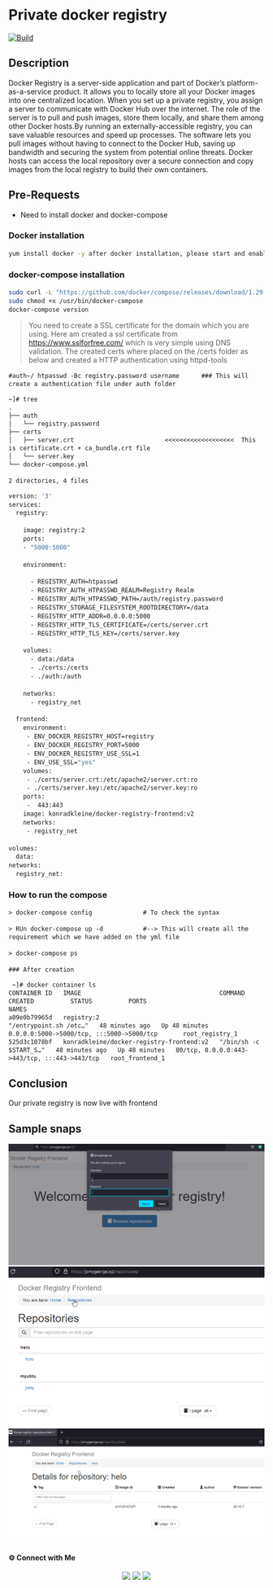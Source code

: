 # Private docker registry

[![Build](https://travis-ci.org/joemccann/dillinger.svg?branch=master)](https://travis-ci.org/joemccann/dillinger)


## Description

Docker Registry is a server-side application and part of Docker’s platform-as-a-service product. It allows you to locally store all your Docker images into one centralized location. When you set up a private registry, you assign a server to communicate with Docker Hub over the internet. The role of the server is to pull and push images, store them locally, and share them among other Docker hosts.By running an externally-accessible registry, you can save valuable resources and speed up processes. The software lets you pull images without having to connect to the Docker Hub, saving up bandwidth and securing the system from potential online threats. Docker hosts can access the local repository over a secure connection and copy images from the local registry to build their own containers.

## Pre-Requests
- Need to install docker and docker-compose

### Docker installation 

```sh
yum install docker -y after docker installation, please start and enable it
```
### docker-compose installation

```sh
sudo curl -L "https://github.com/docker/compose/releases/download/1.29.2/docker-compose-$(uname -s)-$(uname -m)" -o /usr/bin/docker-compose
sudo chmod +x /usr/bin/docker-compose
docker-compose version   
```
> You need to create a SSL certificate for the domain which you are using. Here am created a ssl certificate from https://www.sslforfree.com/ which is very simple using DNS validation.
> The created certs where placed on the /certs folder as below and created a HTTP authentication using httpd-tools

```
#auth~/ htpasswd -Bc registry.password username      ### This will create a authentication file under auth folder
```
```
~]# tree
.
├── auth
│   └── registry.password
├── certs
│   ├── server.crt                         <<<<<<<<<<<<<<<<<<<  This is certificate.crt + ca_bundle.crt file
│   └── server.key
└── docker-compose.yml

2 directories, 4 files
```
```sh
version: '3'
services:
  registry:

    image: registry:2
    ports:
    - "5000:5000"

    environment:

      - REGISTRY_AUTH=htpasswd
      - REGISTRY_AUTH_HTPASSWD_REALM=Registry Realm
      - REGISTRY_AUTH_HTPASSWD_PATH=/auth/registry.password
      - REGISTRY_STORAGE_FILESYSTEM_ROOTDIRECTORY=/data
      - REGISTRY_HTTP_ADDR=0.0.0.0:5000
      - REGISTRY_HTTP_TLS_CERTIFICATE=/certs/server.crt
      - REGISTRY_HTTP_TLS_KEY=/certs/server.key

    volumes:
      - data:/data
      - ./certs:/certs
      - ./auth:/auth

    networks:
      - registry_net

  frontend:
    environment:
     - ENV_DOCKER_REGISTRY_HOST=registry
     - ENV_DOCKER_REGISTRY_PORT=5000
     - ENV_DOCKER_REGISTRY_USE_SSL=1
     - ENV_USE_SSL="yes"
    volumes:
     - ./certs/server.crt:/etc/apache2/server.crt:ro
     - ./certs/server.key:/etc/apache2/server.key:ro
    ports:
     -  443:443
    image: konradkleine/docker-registry-frontend:v2
    networks:
     - registry_net

volumes:
  data:
networks:
  registry_net:
  ```
### How to run the compose
```
> docker-compose config              # To check the syntax

> RUn docker-compose up -d           #--> This will create all the requirement which we have added on the yml file

> docker-compose ps   

### After creation
```
```
 ~]# docker container ls
CONTAINER ID   IMAGE                                      COMMAND                  CREATED          STATUS          PORTS                                           NAMES
a09e0b79965d   registry:2                                 "/entrypoint.sh /etc…"   48 minutes ago   Up 48 minutes   0.0.0.0:5000->5000/tcp, :::5000->5000/tcp       root_registry_1
525d3c1078bf   konradkleine/docker-registry-frontend:v2   "/bin/sh -c $START_S…"   48 minutes ago   Up 48 minutes   80/tcp, 0.0.0.0:443->443/tcp, :::443->443/tcp   root_frontend_1
```

## Conclusion
Our private registry is now live with frontend

## Sample snaps

<center><img alt="auth-trigger" src="firefox_CqRyTV1ZYs.png"> </img></center>
<center><img alt="auth-trigger" src="firefox_un8ykpix0o.png"> </img></center>
<center><img alt="auth-trigger" src="firefox_LUegi7SjaD.png"> </img></center>

#### ⚙️ Connect with Me

<p align="center">
<a href="mailto:jomyambattil@gmail.com"><img src="https://img.shields.io/badge/Gmail-D14836?style=for-the-badge&logo=gmail&logoColor=white"/></a>
<a href="https://www.linkedin.com/in/jomygeorge11"><img src="https://img.shields.io/badge/LinkedIn-0077B5?style=for-the-badge&logo=linkedin&logoColor=white"/></a> 
<a href="https://www.instagram.com/therealjomy"><img src="https://img.shields.io/badge/Instagram-E4405F?style=for-the-badge&logo=instagram&logoColor=white"/></a><br />
